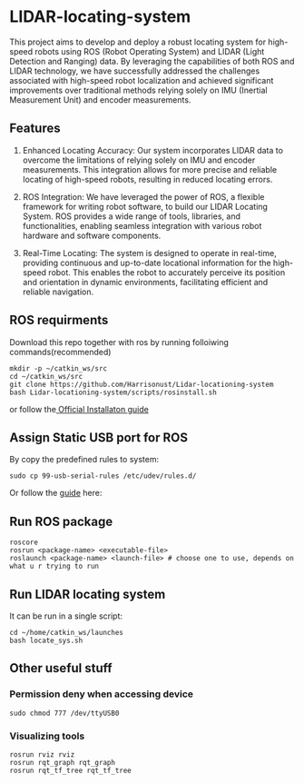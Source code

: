 # LIDAR-locating-system

This project aims to develop and deploy a robust locating system for high-speed robots using ROS (Robot Operating System) and LIDAR (Light Detection and Ranging) data. By leveraging the capabilities of both ROS and LIDAR technology, we have successfully addressed the challenges associated with high-speed robot localization and achieved significant improvements over traditional methods relying solely on IMU (Inertial Measurement Unit) and encoder measurements.

## Features
1. Enhanced Locating Accuracy: Our system incorporates LIDAR data to overcome the limitations of relying solely on IMU and encoder measurements. This integration allows for more precise and reliable locating of high-speed robots, resulting in reduced locating errors.

2. ROS Integration: We have leveraged the power of ROS, a flexible framework for writing robot software, to build our LIDAR Locating System. ROS provides a wide range of tools, libraries, and functionalities, enabling seamless integration with various robot hardware and software components.

3. Real-Time Locating: The system is designed to operate in real-time, providing continuous and up-to-date locational information for the high-speed robot. This enables the robot to accurately perceive its position and orientation in dynamic environments, facilitating efficient and reliable navigation.

## ROS requirments
Download this repo together with ros by running folloiwing commands(recommended)
```command
mkdir -p ~/catkin_ws/src
cd ~/catkin_ws/src
git clone https://github.com/Harrisonust/Lidar-locationing-system
bash Lidar-locationing-system/scripts/rosinstall.sh
```
or follow the[ Official Installaton guide](http://wiki.ros.org/melodic/Installation/Ubuntu)

## Assign Static USB port for ROS
By copy the predefined rules to system:
```command
sudo cp 99-usb-serial-rules /etc/udev/rules.d/
```
Or follow the [guide](https://msadowski.github.io/linux-static-port/) here:

## Run ROS package
```command
roscore
rosrun <package-name> <executable-file>
roslaunch <package-name> <launch-file> # choose one to use, depends on what u r trying to run
```

## Run LIDAR locating system 

It can be run in a single script:
```command 
cd ~/home/catkin_ws/launches
bash locate_sys.sh
```
## Other useful stuff

### Permission deny when accessing device
```command
sudo chmod 777 /dev/ttyUSB0
```

### Visualizing tools
```command 
rosrun rviz rviz
rosrun rqt_graph rqt_graph
rosrun rqt_tf_tree rqt_tf_tree
```

